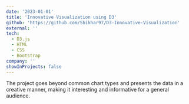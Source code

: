 ```yaml
---
date: '2023-01-01'
title: 'Innovative Visualization using D3'
github: 'https://github.com/Shikhar97/D3-Innovative-Visualization'
external: ''
tech:
  - D3.js
  - HTML
  - CSS
  - Bootstrap
company: ''
showInProjects: false
---
```


The project goes beyond common chart types and presents the data in a creative manner, making it interesting and informative for a general audience.
